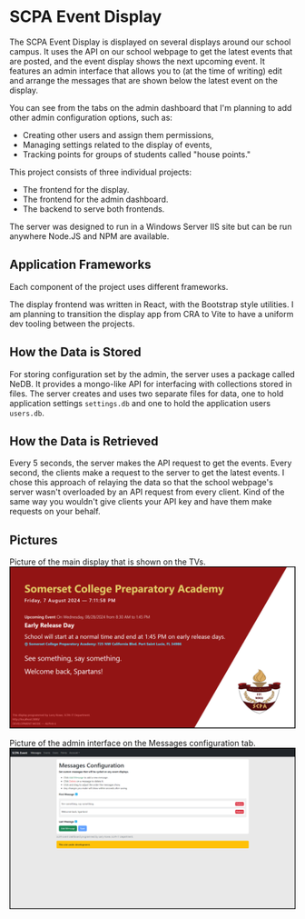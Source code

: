 # SCPA Event Display

The SCPA Event Display is displayed on several displays around our school campus. It uses the API on our school webpage to get the latest events that are posted, and the event display shows the next upcoming event. It features an admin interface that allows you to (at the time of writing) edit and arrange the messages that are shown below the latest event on the display.

You can see from the tabs on the admin dashboard that I'm planning to add other admin configuration options, such as:
* Creating other users and assign them permissions,
* Managing settings related to the display of events,
* Tracking points for groups of students called "house points."

This project consists of three individual projects:
* The frontend for the display.
* The frontend for the admin dashboard.
* The backend to serve both frontends.

The server was designed to run in a Windows Server IIS site but can be run anywhere Node.JS and NPM are available.

## Application Frameworks

Each component of the project uses different frameworks.

The display frontend was written in React, with the Bootstrap style utilities. I am planning to transition the display app from CRA to Vite to have a uniform dev tooling between the projects.

## How the Data is Stored

For storing configuration set by the admin, the server uses a package called NeDB. It provides a mongo-like API for interfacing with collections stored in files.
The server creates and uses two separate files for data, one to hold application settings `settings.db` and one to hold the application users `users.db`.

## How the Data is Retrieved

Every 5 seconds, the server makes the API request to get the events. Every second, the clients make a request to the server to get the latest events.
I chose this approach of relaying the data so that the school webpage's server wasn't overloaded by an API request from every client. Kind of the same way
you wouldn't give clients your API key and have them make requests on your behalf.

## Pictures
Picture of the main display that is shown on the TVs.
![Picture of the display](https://github.com/larryr1/larryr1.github.io/blob/main/projects/scpa-event/scpa-event-main.png?raw=true)

Picture of the admin interface on the Messages configuration tab.
![Pictures of the admin interface](https://github.com/larryr1/larryr1.github.io/blob/main/projects/scpa-event/scpa-event-messages.png?raw=true)
